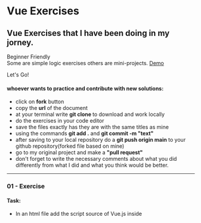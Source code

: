 # Vue Exercises
## Vue Exercises that I have been doing in my jorney. 


Beginner Friendly  
Some are simple logic exercises others are mini-projects.
[Demo](https://rs-coding.github.io/VueExercises/)

Let's Go!

#### whoever wants to practice and contribute with new solutions:
- click on **fork** button
- copy the **url** of the document
- at your terminal write **git clone <url>** to download and work locally
- do the exercises in your code editor 
- save the files exactly has they are with the same titles as mine
- using the commands **git add .**  and **git commit -m "text"**
- after saving to your local repository do a **git push origin main** to your github repository(forked file based on mine)
- go to my original project and make a **"pull request"**
- don't forget to write the necessary comments about what you did differently from what I did and what you think would be better.


---

### 01 - Exercise

#### **Task:**

- In an html file add the script source of Vue.js inside <script src=""> tag
- Inside Body tag you will create your first app by adding a div with id called app
- Inside the div tag create a paragraph that will be interpolated by Vue.js
- Create your first Vue new instance inside the <script> tags before </body>.
- Inside the  new Vue Instance ,has you may know, you have to add the el and data properties.
- Inside data, create a property called title with the value ' Using Vue JS'
- now you have to interpolate by adding that title inside the paragraph <p>


#### _Subjects Tips:_

_Add script src vue [link](https://vuejs.org/v2/guide/index.html#Getting-Started)_, _Declare and rending [link](https://vuejs.org/v2/guide/index.html#Declarative-Rendering)_,

**Resolution:** [Code](https://github.com/RS-coding/VueExercises/blob/main/solutions_exercises/01exercise.html)

---

### 02 - Exercise

#### **Task:**

- Doing the same thing as exercise number 1
- add a method changeMessage() in vue instance , get the title propriety and change to 'Vue.JS is really cool'
- interpolate by using the name of the method in the paragraph

#### _Subjects Tips:_

_Data and Methods[link](https://vuejs.org/v2/guide/instance.html#Data-and-Methods)_

**Resolution:** [Code](https://github.com/RS-coding/VueExercises/blob/main/solutions_exercises/02exercise.html)



